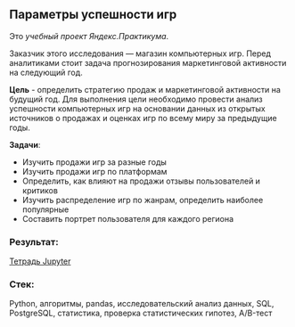 ## Параметры успешности игр

Это *учебный проект Яндекс.Практикума*. 

Заказчик этого исследования — магазин компьютерных игр. Перед аналитиками стоит задача прогнозирования маркетинговой активности на следующий год.

**Цель** - определить стратегию продаж и маркетинговой активности на будущий год.
Для выполнения цели необходимо провести анализ успешности компьютерных игр на основании данных из открытых источников о продажах и оценках игр по всему миру за предыдущие годы.

**Задачи**:
* Изучить продажи игр за разные годы
* Изучить продажи игр по платформам
* Определить, как влияют на продажи отзывы пользователей и критиков
* Изучить распределение игр по жанрам, определить наиболее популярные
* Составить портрет пользователя для каждого региона

### Результат:
[Тетрадь Jupyter](My-DA-portfolio/Game-success-parameters/game_success_parameters.ipynb)

### Стек:
Python, алгоритмы, pandas, исследовательский анализ данных, SQL, PostgreSQL, статистика, проверка статистических гипотез, A/B-тест
